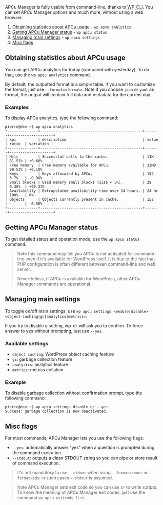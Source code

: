 APCu Manager is fully usable from command-line, thanks to [WP-CLI](https://wp-cli.org/). You can set APCu Manager options and much more, without using a web browser.

1. [Obtaining statistics about APCu usage](#obtaining-statistics-about-apcu-usage) - `wp apcu analytics`
2. [Getting APCu Manager status](#getting-apcu-manager-status) - `wp apcu status`
3. [Managing main settings](#managing-main-settings) - `wp apcu settings`
4. [Misc flags](#misc-flags)

## Obtaining statistics about APCu usage

You can get APCu analytics for today (compared with yesterday). To do that, use the `wp apcu analytics` command.

By default, the outputted format is a simple table. If you want to customize the format, just use `--format=<format>`. Note if you choose `json` or `yaml` as format, the output will contain full data and metadata for the current day.

### Examples

To display APCu analytics, type the following command:
```console
pierre@dev:~$ wp apcu analytics
+--------------+-----------------------------------------------+-------+--------+-----------+
| kpi          | description                                   | value | ratio  | variation |
+--------------+-----------------------------------------------+-------+--------+-----------+
| Hits         | Successful calls to the cache.                | 11K   | 81.51% | +0.68%    |
| Free memory  | Free memory available for APCu.               | 32MB  | 99.53% | +0.18%    |
| Keys         | Keys allocated by APCu.                       | 152   | 3.7%   | -0.38%    |
| Small blocks | Used memory small blocks (size < 5K).         | 29    | 0.38%  | +90.31%   |
| Availability | Extrapolated availability time over 24 hours. | 24 hr | 100%   | 0%        |
| Objects      | Objects currently present in cache.           | 152   | -      | -0.38%    |
+--------------+-----------------------------------------------+-------+--------+-----------+
```

## Getting APCu Manager status

To get detailed status and operation mode, use the `wp apcu status` command.

> Note this command may tell you APCu is not activated for command-line even if it's available for WordPress itself. It is due to the fact that PHP configuration is often different between command-line and web server.
>
> Nevertheless, if APCu is available for WordPress, other APCu Manager commands are operational.

## Managing main settings

To toggle on/off main settings, use `wp apcu settings <enable|disable> <object-caching|gc|analytics|metrics>`.

If you try to disable a setting, wp-cli will ask you to confirm. To force answer to yes without prompting, just use `--yes`.

### Available settings

- `object caching`: WordPress object caching feature
- `gc`: garbage collection feature
- `analytics`: analytics feature
- `metrics`: metrics collation

### Example

To disable garbage collection without confirmation prompt, type the following command:
```console
pierre@dev:~$ wp apcu settings disable gc --yes
Success: garbage collection is now deactivated.
```

## Misc flags

For most commands, APCu Manager lets you use the following flags:
- `--yes`: automatically answer "yes" when a question is prompted during the command execution.
- `--stdout`: outputs a clean STDOUT string so you can pipe or store result of command execution.

> It's not mandatory to use `--stdout` when using `--format=count` or `--format=ids`: in such cases `--stdout` is assumed.

> Note APCu Manager sets exit code so you can use `$?` to write scripts.
> To know the meaning of APCu Manager exit codes, just use the command `wp apcu exitcode list`.
